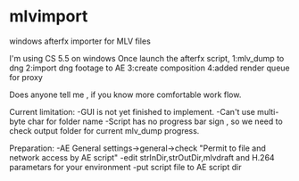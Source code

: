 # mlvimport
windows afterfx importer for MLV files

I'm using CS 5.5 on windows
Once launch the afterfx script, 
1:mlv_dump to dng
2:import dng footage to AE
3:create composition
4:added render queue for proxy

Does anyone tell me , if you know more comfortable work flow. 

Current limitation:
-GUI is not yet finished to implement.
-Can't use multi-byte char for folder name
-Script has no progress bar sign , so we need to check output folder for current mlv_dump progress.

Preparation:
-AE General settings->general->check "Permit to file and network access by AE script"
-edit strInDir,strOutDir,mlvdraft and H.264 parametars for your environment
-put script file to AE script dir
